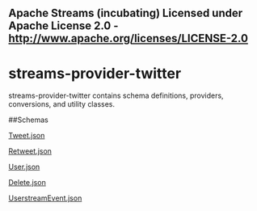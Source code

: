 Apache Streams (incubating)
Licensed under Apache License 2.0 - http://www.apache.org/licenses/LICENSE-2.0
--------------------------------------------------------------------------------

streams-provider-twitter
==============

streams-provider-twitter contains schema definitions, providers, conversions, and utility classes.

##Schemas

[Tweet.json](com/twitter/tweet.json "Tweet.json")

[Retweet.json](com/twitter/Retweet.json "Retweet.json")

[User.json](com/twitter/User.json "User.json")

[Delete.json](com/twitter/Delete.json "Delete.json")

[UserstreamEvent.json](com/twitter/UserstreamEvent.json "UserstreamEvent.json")


